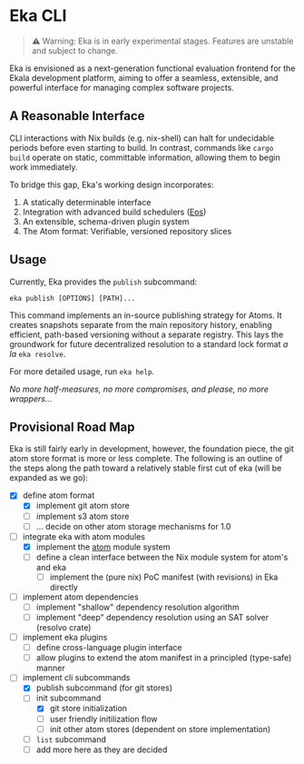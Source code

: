 # Eka CLI

> ⚠️ Warning: Eka is in early experimental stages. Features are unstable and subject to change.

Eka is envisioned as a next-generation functional evaluation frontend for the Ekala development platform, aiming to offer a seamless, extensible, and powerful interface for managing complex software projects.

## A Reasonable Interface

CLI interactions with Nix builds (e.g. nix-shell) can halt for undecidable periods before even starting to build. In contrast, commands like `cargo build` operate on static, committable information, allowing them to begin work immediately.

To bridge this gap, Eka's working design incorporates:

1. A statically determinable interface
2. Integration with advanced build schedulers ([Eos][eos])
3. An extensible, schema-driven plugin system
4. The Atom format: Verifiable, versioned repository slices

## Usage

Currently, Eka provides the `publish` subcommand:

```
eka publish [OPTIONS] [PATH]...
```

This command implements an in-source publishing strategy for Atoms. It creates snapshots separate from the main repository history, enabling efficient, path-based versioning without a separate registry. This lays the groundwork for future decentralized resolution to a standard lock format _a la_ `eka resolve`.

For more detailed usage, run `eka help`.

_No more half-measures, no more compromises, and please, no more wrappers..._

## Provisional Road Map

Eka is still fairly early in development, however, the foundation piece, the git atom store format is more or less complete. The following is an outline of the steps along the path toward a relatively stable first cut of eka (will be expanded as we go):
- [x] define atom format
  - [x] implement git atom store
  - [ ] implement s3 atom store
  - [ ] ... decide on other atom storage mechanisms for 1.0
- [ ] integrate eka with atom modules
  - [x] implement the [atom](https://github.com/ekala-project/atom) module system
  - [ ] define a clean interface between the Nix module system for atom's and eka
    - [ ] implement the (pure nix) PoC manifest (with revisions) in Eka directly
- [ ] implement atom dependencies
  - [ ] implement "shallow" dependency resolution algorithm
  - [ ] implement "deep" dependency resolution using an SAT solver (resolvo crate)
- [ ] implement eka plugins
  - [ ] define cross-language plugin interface
  - [ ] allow plugins to extend the atom manifest in a principled (type-safe) manner
- [ ] implement cli subcommands
  - [x] publish subcommand (for git stores)
  - [ ] init subcommand
    - [x] git store initialization
    - [ ] user friendly initilization flow
    - [ ] init other atom stores (dependent on store implementation)
  - [ ] `list` subcommand
  - [ ] add more here as they are decided

[eos]: https://github.com/ekala-project/eos-gateway
